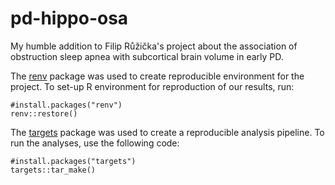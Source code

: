 # pd-hippo-osa
My humble addition to Filip Růžička's project about the association of obstruction sleep apnea with subcortical brain volume in early PD.

The [renv](https://rstudio.github.io/renv/) package was used to create reproducible environment for the project.
To set-up R environment for reproduction of our results, run:

```
#install.packages("renv")
renv::restore()
```

The [targets](https://docs.ropensci.org/targets/) package was used to create a reproducible analysis pipeline.
To run the analyses, use the following code:

```
#install.packages("targets")
targets::tar_make()
```
